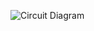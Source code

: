 ![Circuit Diagram](https://github.com/PrateekSinghRajput/-IoT-Home-Security-System/assets/92904643/1325ff29-4823-4a70-ad7d-2e2481988351)
